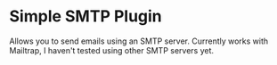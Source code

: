 # Simple SMTP Plugin

Allows you to send emails using an SMTP server. Currently works with Mailtrap, I haven't tested using 
other SMTP servers yet.